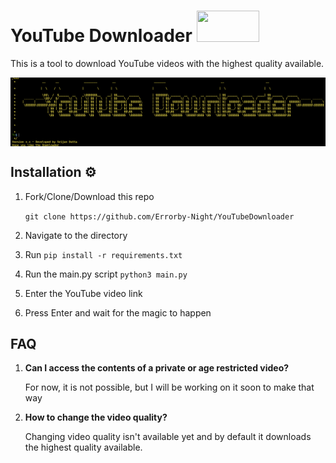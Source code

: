 # YouTube Downloader <img src="https://user-images.githubusercontent.com/60324903/178556247-65540ad5-b676-4f1c-979c-9f66f361c9e1.gif" width="100" height="50">
</p>

This is a tool to download YouTube videos with the highest quality available.

<p align="center">
<img align="center" src="src/logo.png" width="900">
</p>

## Installation ⚙️

1. Fork/Clone/Download this repo

    `git clone https://github.com/Errorby-Night/YouTubeDownloader`
    
2. Navigate to the directory


3. Run `pip install -r requirements.txt`


4. Run the main.py script `python3 main.py`


5. Enter the YouTube video link


6. Press Enter and wait for the magic to happen


## FAQ

1. **Can I access the contents of a private or age restricted video?**
  
     For now, it is not possible, but I will be working on it soon to make that way

2. **How to change the video quality?**
    
     Changing video quality isn't available yet and by default it downloads the highest quality       available.
